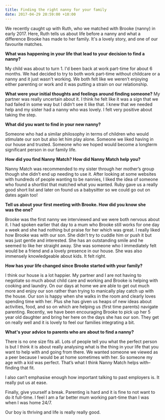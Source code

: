 ```yaml
---
title: Finding the right nanny for your family
date: 2017-04-29 20:59:00 +10:00
---
```


We recently caught up with Ruth, who we matched with Brooke (nanny) in early 2017. Here, Ruth tells us about life before a nanny and what a difference Brooke has made to her family. It's a lovely story, and one of our favourite matches.

**What was happening in your life that lead to your decision to find a nanny?**

My child was about to turn 1. I'd been back at work part-time for about 6 months. We had decided to try to both work part-time without childcare or a nanny and it just wasn't working. We both felt like we
weren’t enjoying either parenting or work and it was putting a strain on our relationship.

**What were your initial thoughts and feelings around finding someone?**
My partner was really uncertain about it. I think he felt like it was a sign that we had failed in some way but I didn’t see it like that. I knew that we needed help and my sister had a nanny who was lovely.
I felt very positive about taking the step.

**What did you want to find in your new nanny?**

Someone who had a similar philosophy in terms of children who would stimulate our son but also let him play alone. Someone we liked having in our house and trusted. Someone who we hoped would become a longterm significant person in our family life.

**How did you find Nanny Match? How did Nanny Match help you?**

Nanny Match was recommended to my sister through her mother’s group though she didn’t end up needing to use it. After looking at some websites with hundreds of people wanting to be nannies, I liked the idea of someone who found a shortlist that matched what you wanted. Ruby gave us a really good short list and later on found us a babysitter so we could go out on dates again too!

**Tell us about your first meeting with Brooke. How did you know she was the one?**

Brooke was the first nanny we interviewed and we were both nervous about it. I had spoken earlier that day to a mum who Brooke still works for one day a week and she had nothing but praise for her
which was great. I really liked how Brooke was with our son. She didn’t try to cuddle him or push it but was just gentle and interested. She has an outstanding smile and he seemed to like her straight away. She was someone who I immediately felt would be a friend and a lovely presence in our house. She was also immensely knowledgeable about kids. It felt right.

**How has your life changed since Brooke started with your family?**

I think our house is a lot happier. My partner and I are not having to negotiate so much about child care and working and Brooke is helping with cooking and laundry. On our days at home we are able to get out much more and enjoy our son rather than trying to manically play catch up with the house. Our son is happy when she walks in the room and clearly loves spending time with her. Plus she has given us heaps of new ideas about activities, food, and so on which are helping us (first time parents) navigate parenting. Recently, we have been encouraging Brooke to pick up her 5 year old daughter and bring her here on the days she has our son. They get on really well and it is lovely to feel our families integrating a bit.

**What's your advice to parents who are about to find a nanny?**

There is no one size fits all. Lots of people tell you what the perfect person is but I think it is about really analysing what is the thing in your life that you want to help with and going from there. We wanted someone we viewed as a peer because I would be at home sometimes with her. So someone my age with a kid was perfect. That’s what I think Nanny Match helps with–finding that fit.

I also can’t emphasise enough how important talking to past employers is. It really put us at ease.

Finally, give yourself a break. Parenting is hard and it is fine to not want to do it full-time. I feel I am a far better mum working part-time than I was when I was home 24/7. 

Our boy is thriving and life is really really good.